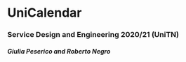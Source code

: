 # UniCalendar
### Service Design and Engineering 2020/21 (UniTN)
##### Giulia Peserico and Roberto Negro